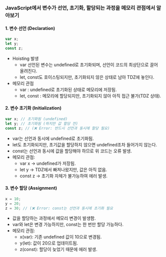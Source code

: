 ### JavaScript에서 변수가 선언, 초기화, 할당되는 과정을 메모리 관점에서 알아보기

#### 1. 변수 선언 (Declaration)
```js
var x;
let y;
const z;

```
- Hoisting 발생
  - var 선언된 변수는 undefined로 초기화되며, 선언이 코드의 최상단으로 끌어올려진다. 
  - let, const도 호이스팅되지만, 초기화되지 않은 상태로 남아 TDZ에 놓인다.
- 메모리 관점
  - var : undefined로 초기화된 상태로 메모리에 저장됨.
  - let, const : 메모리에 할당되지만, 초기화되지 않아 아직 접근 불가(TDZ 상태).


#### 2. 변수 초기화 (Initialization)
```js
var x; // 초기화됨 (undefined)
let y; // 초기화됨 (하지만 값 할당 전)
const z; // (❌ Error: 반드시 선언과 동시에 할당 필요)
```
- var는 선언과 동시에 undefined로 초기화됨.
- let도 초기화되지만, 초기값을 할당하지 않으면 undefined조차 들어가지 않는다.
- const는 선언과 동시에 값을 할당해야 하므로 위 코드는 오류 발생.
- 메모리 관점:
  - var x → undefined가 저장됨.
  - let y → TDZ에서 빠져나왔지만, 값은 아직 없음.
  - const z → 초기화 자체가 불가능하여 에러 발생.


#### 3. 변수 할당 (Assignment)
```js
x = 10;
y = 20;
z = 30; // (❌ Error: const는 선언과 동시에 초기화 필요
```
- 값을 할당하는 과정에서 메모리 변경이 발생함.
- var와 let은 변경 가능하지만, const는 한 번만 할당 가능하다.
- 메모리 관점:
  - x(var): 기존 undefined 값이 10으로 변경됨.
  - y(let): 값이 20으로 업데이트됨.
  - z(const): 할당이 늦었기 때문에 에러 발생.
